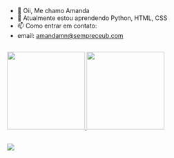 - 👋 Oii, Me chamo Amanda
- 🌱 Atualmente estou aprendendo Python, HTML, CSS
- 📫 Como entrar em contato:
- email: amandamn@sempreceub.com

##

 <div>
  <a href="https://github.com/Amandamrd">
  <img height="180em" src="https://github-readme-stats.vercel.app/api?username=Amandamrd&show_icons=true&theme=dark&include_all_commits=true&count_private=true"/>
  <img height="180em" src="https://github-readme-stats.vercel.app/api/top-langs/?username=Amandamrd&layout=compact&langs_count=16&theme=dark"/>

 </div>
 
##

  
<div>
   <a href="https://www.linkedin.com/in/amanda-nunes-2403292b3?lipi=urn%3Ali%3Apage%3Ad_flagship3_profile_view_base_contact_details%3BtJzurB8dQbSZ0O0OnOhJMQ%3D%3D" target="_blank"><img src="https://img.shields.io/badge/-LinkedIn-%230077B5?style=for-the-badge&logo=linkedin&logoColor=white" target="_blank"></a> 
  
</div>
